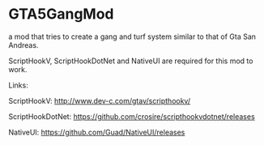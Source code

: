 # GTA5GangMod
a mod that tries to create a gang and turf system similar to that of Gta San Andreas.

ScriptHookV, ScriptHookDotNet and NativeUI are required for this mod to work.

Links:

ScriptHookV: http://www.dev-c.com/gtav/scripthookv/

ScriptHookDotNet: https://github.com/crosire/scripthookvdotnet/releases

NativeUI: https://github.com/Guad/NativeUI/releases
